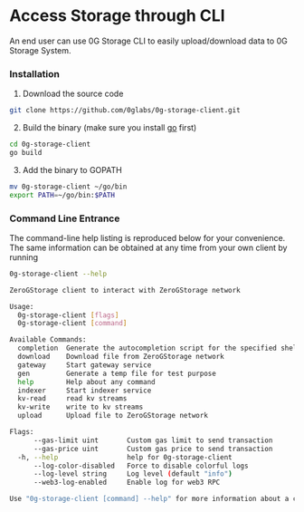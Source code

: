 # Access Storage through CLI

An end user can use 0G Storage CLI to easily upload/download data to 0G Storage System.

### Installation

1. Download the source code

```bash
git clone https://github.com/0glabs/0g-storage-client.git
```

2. Build the binary (make sure you install [go](https://go.dev/doc/install) first)

```bash
cd 0g-storage-client
go build
```

3. Add the binary to GOPATH

```bash
mv 0g-storage-client ~/go/bin
export PATH=~/go/bin:$PATH
```

### Command Line Entrance

The command-line help listing is reproduced below for your convenience. The same information can be obtained at any time from your own client by running

```bash
0g-storage-client --help
```

```bash
ZeroGStorage client to interact with ZeroGStorage network

Usage:
  0g-storage-client [flags]
  0g-storage-client [command]

Available Commands:
  completion  Generate the autocompletion script for the specified shell
  download    Download file from ZeroGStorage network
  gateway     Start gateway service
  gen         Generate a temp file for test purpose
  help        Help about any command
  indexer     Start indexer service
  kv-read     read kv streams
  kv-write    write to kv streams
  upload      Upload file to ZeroGStorage network

Flags:
      --gas-limit uint       Custom gas limit to send transaction
      --gas-price uint       Custom gas price to send transaction
  -h, --help                 help for 0g-storage-client
      --log-color-disabled   Force to disable colorful logs
      --log-level string     Log level (default "info")
      --web3-log-enabled     Enable log for web3 RPC

Use "0g-storage-client [command] --help" for more information about a command
```
